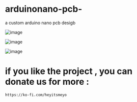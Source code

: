# arduinonano-pcb-
a custom arduino nano pcb desigb 


![image](https://github.com/user-attachments/assets/88cf2bfe-e9e9-459f-a6ba-30edc954963d)


![image](https://github.com/user-attachments/assets/a048db49-1fce-4ff5-b415-eedec864490a)


![image](https://github.com/user-attachments/assets/c3102d71-a77c-4b64-929a-97fe58f82242)




# if you like the project , you can donate us for more : 

    https://ko-fi.com/heyitsmeyo
